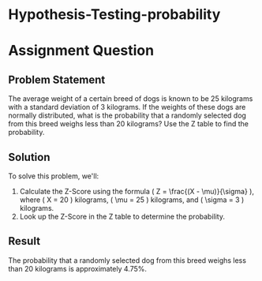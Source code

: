 # Hypothesis-Testing-probability

# Assignment Question

## Problem Statement
The average weight of a certain breed of dogs is known to be 25 kilograms with a standard deviation of 3 kilograms. If the weights of these dogs are normally distributed, what is the probability that a randomly selected dog from this breed weighs less than 20 kilograms? Use the Z table to find the probability.

## Solution
To solve this problem, we'll:
1. Calculate the Z-Score using the formula \( Z = \frac{(X - \mu)}{\sigma} \), where \( X = 20 \) kilograms, \( \mu = 25 \) kilograms, and \( \sigma = 3 \) kilograms.
2. Look up the Z-Score in the Z table to determine the probability.

## Result
The probability that a randomly selected dog from this breed weighs less than 20 kilograms is approximately 4.75%.

